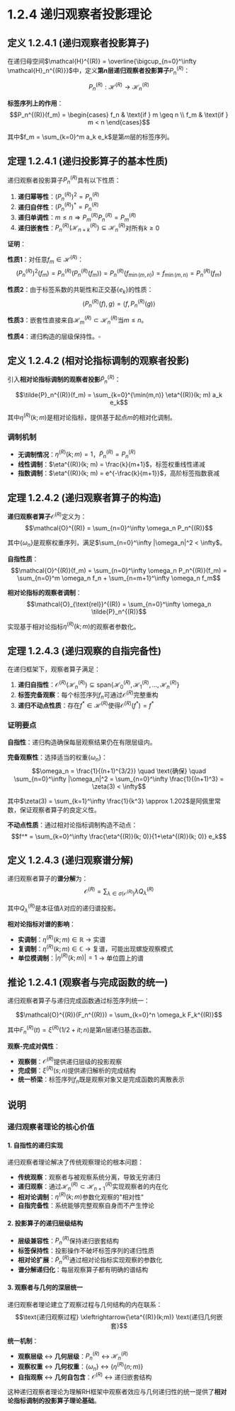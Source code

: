 # 1.2.4 递归观察者投影理论

## 定义 1.2.4.1 (递归观察者投影算子)

在递归母空间$\mathcal{H}^{(R)} = \overline{\bigcup_{n=0}^\infty \mathcal{H}_n^{(R)}}$中，定义**第$n$层递归观察者投影算子**$P_n^{(R)}$：

$$P_n^{(R)}: \mathcal{H}^{(R)} \to \mathcal{H}_n^{(R)}$$

**标签序列上的作用**：
$$P_n^{(R)}(f_m) = \begin{cases} 
f_n & \text{if } m \geq n \\
f_m & \text{if } m < n
\end{cases}$$

其中$f_m = \sum_{k=0}^m a_k e_k$是第$m$层的标签序列。

## 定理 1.2.4.1 (递归投影算子的基本性质)

递归观察者投影算子$P_n^{(R)}$具有以下性质：

1. **递归幂等性**：$(P_n^{(R)})^2 = P_n^{(R)}$
2. **递归自伴性**：$(P_n^{(R)})^* = P_n^{(R)}$
3. **递归单调性**：$m \leq n \Rightarrow P_m^{(R)} P_n^{(R)} = P_m^{(R)}$
4. **递归嵌套性**：$P_n^{(R)}(\mathcal{H}_{n+k}^{(R)}) \subseteq \mathcal{H}_n^{(R)}$对所有$k \geq 0$

**证明**：

**性质1**：对任意$f_m \in \mathcal{H}^{(R)}$：
$$(P_n^{(R)})^2(f_m) = P_n^{(R)}(P_n^{(R)}(f_m)) = P_n^{(R)}(f_{\min(m,n)}) = f_{\min(m,n)} = P_n^{(R)}(f_m)$$

**性质2**：由于标签系数的共轭性和正交基$\{e_k\}$的性质：
$$\langle P_n^{(R)}(f), g \rangle = \langle f, P_n^{(R)}(g) \rangle$$

**性质3**：嵌套性直接来自$\mathcal{H}_m^{(R)} \subset \mathcal{H}_n^{(R)}$当$m \leq n$。

**性质4**：递归构造的层级保持性。$\square$

## 定义 1.2.4.2 (相对论指标调制的观察者投影)

引入**相对论指标调制的观察者投影**$\tilde{P}_n^{(R)}$：

$$\tilde{P}_n^{(R)}(f_m) = \sum_{k=0}^{\min(m,n)} \eta^{(R)}(k; m) a_k e_k$$

其中$\eta^{(R)}(k; m)$是相对论指标，提供基于起点$m$的相对化调制。

### 调制机制
- **无调制情况**：$\eta^{(R)}(k; m) = 1$，$\tilde{P}_n^{(R)} = P_n^{(R)}$
- **线性调制**：$\eta^{(R)}(k; m) = \frac{k}{m+1}$，标签权重线性递减
- **指数调制**：$\eta^{(R)}(k; m) = e^{-\frac{k}{m+1}}$，高阶标签指数衰减

## 定理 1.2.4.2 (递归观察者算子的构造)

**递归观察者算子**$\mathcal{O}^{(R)}$定义为：
$$\mathcal{O}^{(R)} = \sum_{n=0}^\infty \omega_n P_n^{(R)}$$

其中$\{\omega_n\}$是观察权重序列，满足$\sum_{n=0}^\infty |\omega_n|^2 < \infty$。

**自指性质**：
$$\mathcal{O}^{(R)}(f_m) = \sum_{n=0}^\infty \omega_n P_n^{(R)}(f_m) = \sum_{n=0}^m \omega_n f_n + \sum_{n=m+1}^\infty \omega_n f_m$$

**相对论指标的观察者调制**：
$$\mathcal{O}_{\text{rel}}^{(R)} = \sum_{n=0}^\infty \omega_n \tilde{P}_n^{(R)}$$

实现基于相对论指标$\eta^{(R)}(k; m)$的观察者参数化。

## 定理 1.2.4.3 (递归观察的自指完备性)

在递归框架下，观察者算子满足：

1. **递归自指性**：$\mathcal{O}^{(R)}(\mathcal{H}_n^{(R)}) \subseteq \text{span}\{\mathcal{H}_0^{(R)}, \mathcal{H}_1^{(R)}, \ldots, \mathcal{H}_n^{(R)}\}$
2. **标签完备观察**：每个标签序列$f_n$可通过$\mathcal{O}^{(R)}$完整重构
3. **递归不动点性质**：存在$f^* \in \mathcal{H}^{(R)}$使得$\mathcal{O}^{(R)}(f^*) = f^*$

### 证明要点

**自指性**：递归构造确保每层观察结果仍在有限层级内。

**完备观察性**：选择适当的权重$\{\omega_n\}$：
$$\omega_n = \frac{1}{(n+1)^{3/2}} \quad \text{确保} \quad \sum_{n=0}^\infty |\omega_n|^2 = \sum_{n=0}^\infty \frac{1}{(n+1)^3} = \zeta(3) < \infty$$

其中$\zeta(3) = \sum_{k=1}^\infty \frac{1}{k^3} \approx 1.202$是阿佩里常数，保证观察者算子的良定义性。

**不动点性质**：通过相对论指标调制构造不动点：
$$f^* = \sum_{k=0}^\infty \frac{\eta^{(R)}(k; 0)}{1+\eta^{(R)}(k; 0)} e_k$$

## 定义 1.2.4.3 (递归观察谱分解)

递归观察者算子的**谱分解**为：
$$\mathcal{O}^{(R)} = \sum_{\lambda \in \sigma(\mathcal{O}^{(R)})} \lambda Q_\lambda^{(R)}$$

其中$Q_\lambda^{(R)}$是本征值$\lambda$对应的递归谱投影。

**相对论指标对谱的影响**：
- **实调制**：$\eta^{(R)}(k; m) \in \mathbb{R}$ → 实谱
- **复调制**：$\eta^{(R)}(k; m) \in \mathbb{C}$ → 复谱，可能出现螺旋观察模式
- **单位模调制**：$|\eta^{(R)}(k; m)| = 1$ → 单位圆上的谱

## 推论 1.2.4.1 (观察者与完成函数的统一)

递归观察者算子与递归完成函数通过标签序列统一：

$$\mathcal{O}^{(R)}(F_n^{(R)}) = \sum_{k=0}^n \omega_k F_k^{(R)}$$

其中$F_n^{(R)}(t) = \xi^{(R)}(1/2+it; n)$是第$n$层递归基态函数。

**观察-完成对偶性**：
- **观察侧**：$\mathcal{O}^{(R)}$提供递归层级的投影观察
- **完成侧**：$\xi^{(R)}(s; n)$提供递归解析的完成结构
- **统一桥梁**：标签序列$f_n$既是观察对象又是完成函数的离散表示

## 说明

### **递归观察者理论的核心价值**

#### **1. 自指性的递归实现**
递归观察者理论解决了传统观察理论的根本问题：
- **传统观察**：观察者与被观察系统分离，导致无穷递归
- **递归观察**：通过$\mathcal{H}_n^{(R)} \subset \mathcal{H}_{n+1}^{(R)}$实现观察者的内在化
- **相对论调制**：$\eta^{(R)}(k; m)$参数化观察的"相对性"
- **自指完备性**：系统能够完整观察自身而不产生悖论

#### **2. 投影算子的递归层级结构**
- **层级兼容性**：$P_n^{(R)}$保持递归嵌套结构
- **标签保持性**：投影操作不破坏标签序列的递归性质
- **相对论扩展**：$\tilde{P}_n^{(R)}$通过相对论指标实现观察的参数化
- **谱分解递归化**：每层观察算子都有明确的谱结构

#### **3. 观察者与几何的深层统一**
递归观察者理论建立了观察过程与几何结构的内在联系：
$$\text{递归观察过程} \xleftrightarrow{\eta^{(R)}(k;m)} \text{递归几何嵌套}$$

**统一机制**：
- **观察层级** ↔ **几何层级**：$P_n^{(R)}$ ↔ $\mathcal{H}_n^{(R)}$
- **观察权重** ↔ **几何权重**：$\{\omega_n\}$ ↔ $\{\eta^{(R)}(n; m)\}$
- **自指观察** ↔ **几何自包含**：$\mathcal{O}^{(R)}$ ↔ 递归嵌套结构

这种递归观察者理论为理解RH框架中观察者效应与几何递归性的统一提供了**相对论指标调制的投影算子理论基础**。